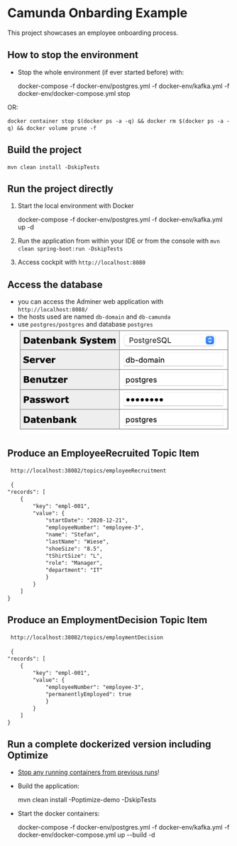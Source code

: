 # Camunda Onbarding Example

This project showcases an employee onboarding process. 


## How to stop the environment

* Stop the whole environment (if ever started before) with:

    docker-compose -f docker-env/postgres.yml -f docker-env/kafka.yml -f docker-env/docker-compose.yml stop

OR:
    
    docker container stop $(docker ps -a -q) && docker rm $(docker ps -a -q) && docker volume prune -f
    

## Build the project

    mvn clean install -DskipTests

## Run the project directly

1. Start the local environment with Docker

    docker-compose -f docker-env/postgres.yml -f docker-env/kafka.yml up -d
 
2. Run the application from within your IDE or from the console with `mvn clean spring-boot:run -DskipTests`
3. Access cockpit with `http://localhost:8080`


## Access the database

* you can access the Adminer web application with `http://localhost:8088/`
* the hosts used are named `db-domain` and `db-camunda`
* use `postgres/postgres` and database `postgres`
![siehe hier:](./adminerLogin.png)

## Produce an EmployeeRecruited Topic Item

     http://localhost:38082/topics/employeeRecruitment
     
     {
    "records": [
        {
            "key": "empl-001",
            "value": {
                "startDate": "2020-12-21",
                "employeeNumber": "employee-3",
                "name": "Stefan",
                "lastName": "Wiese",
                "shoeSize": "8.5",
                "tShirtSize": "L",
                "role": "Manager",
                "department": "IT"
                }
            }
        ]
    }


## Produce an EmploymentDecision Topic Item

     http://localhost:38082/topics/employmentDecision
     
     {
    "records": [
        {
            "key": "empl-001",
            "value": {
                "employeeNumber": "employee-3",
                "permanentlyEmployed": true
                }
            }
        ]
    }



## Run a complete dockerized version including Optimize

* [Stop any running containers from previous runs](#how-to-stop-the-environment)!

* Build the application:

    mvn clean install -Poptimize-demo -DskipTests 


* Start the docker containers:

    docker-compose -f docker-env/postgres.yml -f docker-env/kafka.yml -f docker-env/docker-compose.yml up --build -d
 
 